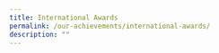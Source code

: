 ```yaml
---
title: International Awards
permalink: /our-achievements/international-awards/
description: ""
---
```

